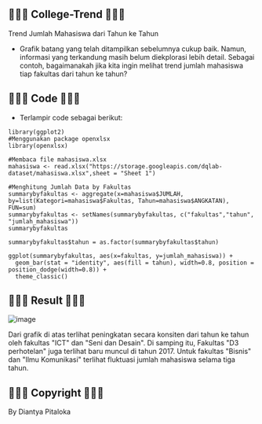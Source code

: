 ## 🍳🥘🍲 College-Trend 🍲🥘🍳
Trend Jumlah Mahasiswa dari Tahun ke Tahun
- Grafik batang yang telah ditampilkan sebelumnya cukup baik. Namun, informasi yang terkandung masih belum diekplorasi lebih detail. Sebagai contoh, bagaimanakah jika kita ingin melihat trend jumlah mahasiswa tiap fakultas dari tahun ke tahun?

## 🍳🥘🍲 Code 🍲🥘🍳
- Terlampir code sebagai berikut:
  
```
library(ggplot2)
#Menggunakan package openxlsx
library(openxlsx)

#Membaca file mahasiswa.xlsx
mahasiswa <- read.xlsx("https://storage.googleapis.com/dqlab-dataset/mahasiswa.xlsx",sheet = "Sheet 1")

#Menghitung Jumlah Data by Fakultas
summarybyfakultas <- aggregate(x=mahasiswa$JUMLAH, by=list(Kategori=mahasiswa$Fakultas, Tahun=mahasiswa$ANGKATAN), FUN=sum)
summarybyfakultas <- setNames(summarybyfakultas, c("fakultas","tahun", "jumlah_mahasiswa"))
summarybyfakultas

summarybyfakultas$tahun = as.factor(summarybyfakultas$tahun)

ggplot(summarybyfakultas, aes(x=fakultas, y=jumlah_mahasiswa)) + 
  geom_bar(stat = "identity", aes(fill = tahun), width=0.8, position = position_dodge(width=0.8)) + 
  theme_classic() 
```

## 🍳🥘🍲 Result 🍲🥘🍳

![image](https://github.com/diantyapitaloka/College-Trend/assets/147487436/43feb77c-c87c-4faf-8cfa-155559f666fd)

Dari grafik di atas terlihat peningkatan secara konsiten dari tahun ke tahun oleh fakultas "ICT" dan "Seni dan Desain". Di samping itu, Fakultas "D3 perhotelan" juga terlihat baru muncul di tahun 2017. Untuk fakultas "Bisnis" dan "Ilmu Komunikasi" terlihat fluktuasi jumlah mahasiswa selama tiga tahun.

## 🍳🥘🍲 Copyright 🍲🥘🍳
By Diantya Pitaloka
